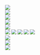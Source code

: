 ![](https://raw.githubusercontent.com/yaim0425/zzzYAIM0425-0500-free-fluids/main/Doc/pyhightech/(1).png)  
![](https://raw.githubusercontent.com/yaim0425/zzzYAIM0425-0500-free-fluids/main/Doc/pyhightech/(2).png)  
![](https://raw.githubusercontent.com/yaim0425/zzzYAIM0425-0500-free-fluids/main/Doc/pyhightech/(3).png)  
![](https://raw.githubusercontent.com/yaim0425/zzzYAIM0425-0500-free-fluids/main/Doc/pyhightech/(4).png)  
![](https://raw.githubusercontent.com/yaim0425/zzzYAIM0425-0500-free-fluids/main/Doc/pyhightech/(5).png)  
![](https://raw.githubusercontent.com/yaim0425/zzzYAIM0425-0500-free-fluids/main/Doc/pyhightech/(6).png)
![](https://raw.githubusercontent.com/yaim0425/zzzYAIM0425-0500-free-fluids/main/Doc/pyhightech/(7).png)
![](https://raw.githubusercontent.com/yaim0425/zzzYAIM0425-0500-free-fluids/main/Doc/pyhightech/(8).png)
![](https://raw.githubusercontent.com/yaim0425/zzzYAIM0425-0500-free-fluids/main/Doc/pyhightech/(9).png)
![](https://raw.githubusercontent.com/yaim0425/zzzYAIM0425-0500-free-fluids/main/Doc/pyhightech/(10).png)  
![](https://raw.githubusercontent.com/yaim0425/zzzYAIM0425-0500-free-fluids/main/Doc/pyhightech/(11).png)  
![](https://raw.githubusercontent.com/yaim0425/zzzYAIM0425-0500-free-fluids/main/Doc/pyhightech/(12).png)  
![](https://raw.githubusercontent.com/yaim0425/zzzYAIM0425-0500-free-fluids/main/Doc/pyhightech/(13).png)  
